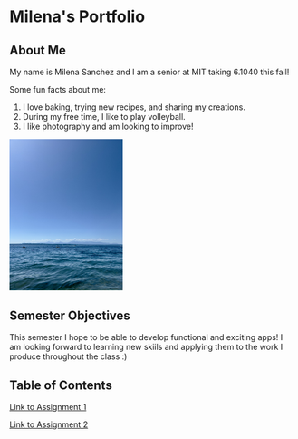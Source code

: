 # Milena's Portfolio

## About Me

My name is Milena Sanchez and I am a senior at MIT taking 6.1040 this fall!

Some fun facts about me:

1. I love baking, trying new recipes, and sharing my creations.
2. During my free time, I like to play volleyball.
3. I like photography and am looking to improve!

<img src="assets/water.jpeg" width="200" />

## Semester Objectives

This semester I hope to be able to develop functional and exciting apps! I am looking forward to learning new skiils and applying them to the work I produce throughout the class :)

## Table of Contents

[Link to Assignment 1](assignments/assignment1.md)

[Link to Assignment 2](assignments/assignment2.md)
